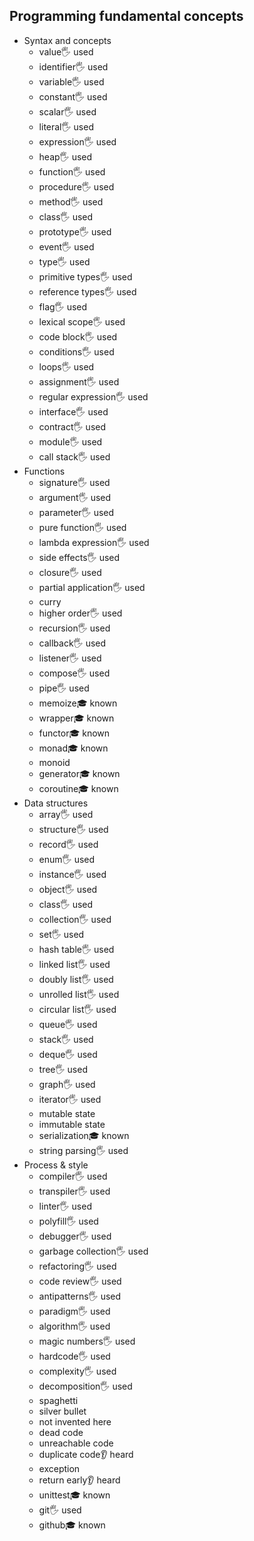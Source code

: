 ## Programming fundamental concepts

- Syntax and concepts
  - value🖐️ used
  - identifier🖐️ used
  - variable🖐️ used
  - constant🖐️ used
  - scalar🖐️ used
  - literal🖐️ used
  - expression🖐️ used
  - heap🖐️ used
  - function🖐️ used
  - procedure🖐️ used
  - method🖐️ used
  - class🖐️ used
  - prototype🖐️ used
  - event🖐️ used
  - type🖐️ used
  - primitive types🖐️ used
  - reference types🖐️ used
  - flag🖐️ used
  - lexical scope🖐️ used
  - code block🖐️ used
  - conditions🖐️ used
  - loops🖐️ used
  - assignment🖐️ used
  - regular expression🖐️ used
  - interface🖐️ used
  - contract🖐️ used
  - module🖐️ used
  - call stack🖐️ used
- Functions
  - signature🖐️ used
  - argument🖐️ used
  - parameter🖐️ used
  - pure function🖐️ used
  - lambda expression🖐️ used
  - side effects🖐️ used
  - closure🖐️ used
  - partial application🖐️ used
  - curry
  - higher order🖐️ used
  - recursion🖐️ used
  - callback🖐️ used
  - listener🖐️ used
  - compose🖐️ used
  - pipe🖐️ used
  - memoize🎓 known
  - wrapper🎓 known
  - functor🎓 known
  - monad🎓 known
  - monoid
  - generator🎓 known
  - coroutine🎓 known
- Data structures
  - array🖐️ used
  - structure🖐️ used
  - record🖐️ used
  - enum🖐️ used
  - instance🖐️ used
  - object🖐️ used
  - class🖐️ used
  - collection🖐️ used
  - set🖐️ used
  - hash table🖐️ used
  - linked list🖐️ used
  - doubly list🖐️ used
  - unrolled list🖐️ used
  - circular list🖐️ used
  - queue🖐️ used
  - stack🖐️ used
  - deque🖐️ used
  - tree🖐️ used
  - graph🖐️ used
  - iterator🖐️ used
  - mutable state
  - immutable state
  - serialization🎓 known
  - string parsing🖐️ used
- Process & style
  - compiler🖐️ used
  - transpiler🖐️ used
  - linter🖐️ used
  - polyfill🖐️ used
  - debugger🖐️ used
  - garbage collection🖐️ used
  - refactoring🖐️ used
  - code review🖐️ used
  - antipatterns🖐️ used
  - paradigm🖐️ used
  - algorithm🖐️ used
  - magic numbers🖐️ used
  - hardcode🖐️ used
  - complexity🖐️ used
  - decomposition🖐️ used
  - spaghetti
  - silver bullet
  - not invented here
  - dead code
  - unreachable code
  - duplicate code👂 heard
  - exception
  - return early👂 heard
  - unittest🎓 known
  - git🖐️ used
  - github🎓 known
